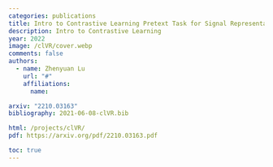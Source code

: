 ```yaml
---
categories: publications
title: Intro to Contrastive Learning Pretext Task for Signal Representation
description: Intro to Contrastive Learning
year: 2022
image: /clVR/cover.webp
comments: false
authors:
  - name: Zhenyuan Lu
    url: "#"
    affiliations:
      name:

arxiv: "2210.03163"
bibliography: 2021-06-08-clVR.bib

html: /projects/clVR/
pdf: https://arxiv.org/pdf/2210.03163.pdf

toc: true
---
```

